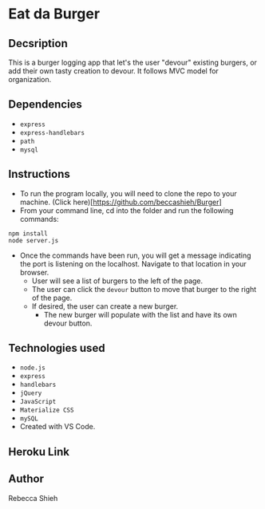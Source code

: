 # Eat da Burger

## Decsription

This is a burger logging app that let's the user "devour" existing burgers, or add their own tasty creation to devour. It follows MVC model for organization.

## Dependencies

- ``express``
- ``express-handlebars``
- ``path``
- ``mysql``

## Instructions

- To run the program locally, you will need to clone the repo to your machine. (Click here)[https://github.com/beccashieh/Burger]
- From your command line, cd into the folder and run the following commands:

```
npm install
node server.js

```
- Once the commands have been run, you will get a message indicating the port is listening on the localhost. Navigate to that location in your browser.
    - User will see a list of burgers to the left of the page. 
    - The user can click the ``devour`` button to move that burger to the right of the page.
    - If desired, the user can create a new burger. 
        - The new burger will populate with the list and have its own devour button.

## Technologies used

- ``node.js``
- ``express``
- ``handlebars``
- ``jQuery``
- ``JavaScript``
- ``Materialize CSS``
- ``mySQL``
- Created with VS Code.

## Heroku Link

## Author

Rebecca Shieh
